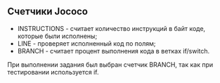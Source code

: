 ## Cчетчики Jococo

* INSTRUCTIONS - считает количество инструкций в байт коде, которые были исполнены;
* LINE - проверяет исполненный код по полям; 
* BRANCH - считает процент выполнения кода в ветках if/switch. 

При выполнении задания был выбран счетчик BRANCH, так как при тестировании используется if. 